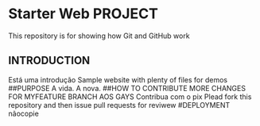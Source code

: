 # Starter Web PROJECT

This repository is for showing how Git and GitHub work

## INTRODUCTION
Está uma introdução
Sample website with plenty of files for demos
##PURPOSE
A vida. A nova.
##HOW TO CONTRIBUTE
MORE CHANGES FOR MYFEATURE BRANCH
AOS GAYS
Contribua com o pix
Plead fork this repository and then issue pull requests for reviwew
#DEPLOYMENT
nãocopie